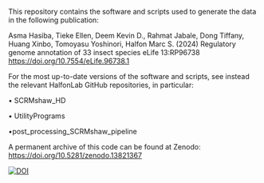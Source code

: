 This repository contains the software and scripts used to generate the data in the following publication:

Asma Hasiba, Tieke Ellen, Deem Kevin D., Rahmat Jabale, Dong Tiffany, Huang Xinbo, Tomoyasu Yoshinori, Halfon Marc S. (2024) Regulatory genome annotation of 33 insect species eLife 13:RP96738
https://doi.org/10.7554/eLife.96738.1

For the most up-to-date versions of the software and scripts, see instead the relevant HalfonLab GitHub repositories, in particular:

  • SCRMshaw_HD
  
  • UtilityPrograms
  
  •post_processing_SCRMshaw_pipeline


  A permanent archive of this code can be found at Zenodo:
  https://doi.org/10.5281/zenodo.13821367



[![DOI](https://zenodo.org/badge/DOI/10.5281/zenodo.13821367.svg)](https://doi.org/10.5281/zenodo.13821367)

